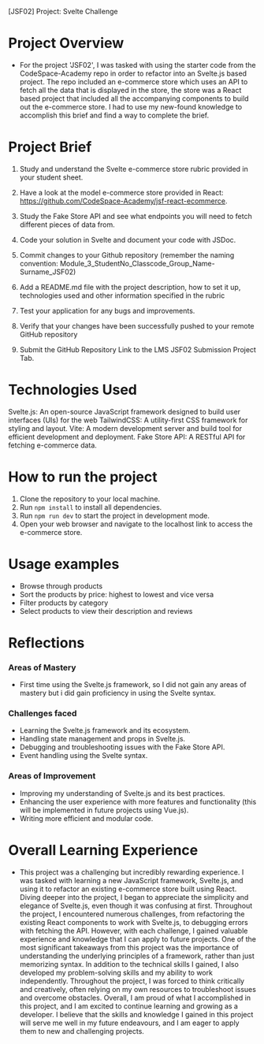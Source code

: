 [JSF02] Project: Svelte Challenge

# Project Overview
- For the project 'JSF02', I was tasked with using the starter code from the CodeSpace-Academy repo in order to refactor into an Svelte.js based project. The repo included an e-commerce store which uses an API to fetch all the data that is displayed in the store, the store was a React based project that included all the accompanying components to build out the e-commerce store. I had to use my new-found knowledge to accomplish this brief and find a way to complete the brief.

# Project Brief 
1. Study and understand the Svelte e-commerce store rubric provided in your student sheet.

2. Have a look at the model e-commerce store provided in React: https://github.com/CodeSpace-Academy/jsf-react-ecommerce.

3. Study the Fake Store API and see what endpoints you will need to fetch different pieces of data from.

4. Code your solution in Svelte and document your code with JSDoc.

5. Commit changes to your Github repository (remember the naming convention: Module_3_StudentNo_Classcode_Group_Name-Surname_JSF02)

6. Add a README.md file with the project description, how to set it up, technologies used and other information specified in the rubric

7. Test your application for any bugs and improvements.

8. Verify that your changes have been successfully pushed to your remote GitHub repository

9. Submit the GitHub Repository Link to the LMS JSF02 Submission Project Tab.


# Technologies Used 
Svelte.js: An open-source JavaScript framework designed to build user interfaces (UIs) for the web
TailwindCSS: A utility-first CSS framework for styling and layout.
Vite: A modern development server and build tool for efficient development and deployment.
Fake Store API: A RESTful API for fetching e-commerce data.


# How to run the project
1. Clone the repository to your local machine.
2. Run `npm install` to install all dependencies.
3. Run `npm run dev` to start the project in development mode.
4. Open your web browser and navigate to the localhost link to access the e-commerce store.

# Usage examples
- Browse through products
- Sort the products by price: highest to lowest and vice versa
- Filter products by category
- Select products to view their description and reviews

# Reflections
### Areas of Mastery 
- First time using the Svelte.js framework, so I did not gain any areas of mastery but i did gain proficiency in using the Svelte syntax. 

### Challenges faced
- Learning the Svelte.js framework and its ecosystem.
- Handling state management and props in Svelte.js.
- Debugging and troubleshooting issues with the Fake Store API.
- Event handling using the Svelte syntax.

### Areas of Improvement
- Improving my understanding of Svelte.js and its best practices.
- Enhancing the user experience with more features and functionality (this will be implemented in future projects using Vue.js).
- Writing more efficient and modular code.

# Overall Learning Experience
- This project was a challenging but incredibly rewarding experience. I was tasked with learning a new JavaScript framework, Svelte.js, and using it to refactor an existing e-commerce store built using React. Diving deeper into the project, I began to appreciate the simplicity and elegance of Svelte.js, even though it was confusing at first. Throughout the project, I encountered numerous challenges, from refactoring the existing React components to work with Svelte.js, to debugging errors with fetching the API. However, with each challenge, I gained valuable experience and knowledge that I can apply to future projects. One of the most significant takeaways from this project was the importance of understanding the underlying principles of a framework, rather than just memorizing syntax. In addition to the technical skills I gained, I also developed my problem-solving skills and my ability to work independently. Throughout the project, I was forced to think critically and creatively, often relying on my own resources to troubleshoot issues and overcome obstacles. Overall, I am proud of what I accomplished in this project, and I am excited to continue learning and growing as a developer. I believe that the skills and knowledge I gained in this project will serve me well in my future endeavours, and I am eager to apply them to new and challenging projects.